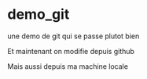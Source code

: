# demo_git
une demo de git qui se passe plutot bien

Et maintenant on modifie depuis github

Mais aussi depuis ma machine locale
